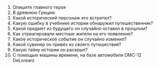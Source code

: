 1. Опишите главного героя
2.  В древнюю Грецию
3. Какой исторический персонаж его встретил?
4. Какую ошибку в учебнике истории обнаружил путешественник?
5. Какой предмет из будущего он случайно оставил в прошлом?
6. Как отреагировали местные жители на его появление?
7. Какое историческое событие он случайно изменил?
8. Какой сувенир он привёз из своего путешествия?
9. Какую тайну истории он раскрыл?
10. С помощью машины времени, на базе автомобиля DMC-12 DeLorean)
